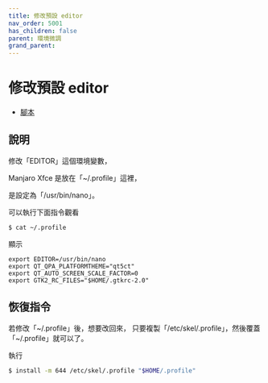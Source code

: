 ```yaml
---
title: 修改預設 editor
nav_order: 5001
has_children: false
parent: 環境微調
grand_parent: 
---
```



# 修改預設 editor

* [腳本](https://github.com/samwhelp/note-about-manjaro/tree/gh-pages/_demo/adjustment/env/profile)

## 說明

修改「EDITOR」這個環境變數，

Manjaro Xfce 是放在「~/.profile」這裡，

是設定為「/usr/bin/nano」。

可以執行下面指令觀看

``` sh
$ cat ~/.profile
```

顯示

```
export EDITOR=/usr/bin/nano
export QT_QPA_PLATFORMTHEME="qt5ct"
export QT_AUTO_SCREEN_SCALE_FACTOR=0
export GTK2_RC_FILES="$HOME/.gtkrc-2.0"
```


## 恢復指令

若修改「~/.profile」後，想要改回來，
只要複製「/etc/skel/.profile」，然後覆蓋「~/.profile」就可以了。

執行

``` sh
$ install -m 644 /etc/skel/.profile "$HOME/.profile"
```
